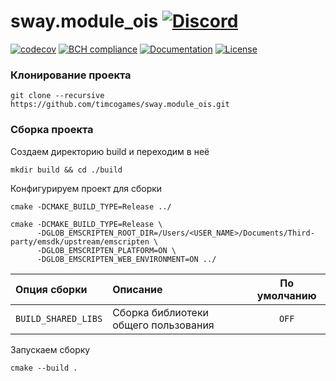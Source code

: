 # sway.module_ois [![Discord](https://discordapp.com/api/guilds/402238411639095297/widget.png)](https://discord.gg/vCMcgwQ)

[![codecov][codecov-svg]][codecov-url] [![BCH compliance][bettercodehub-svg]][bettercodehub-url] [![Documentation][codedocs-svg]][codedocs-url] [![License][license-svg]][license-url]

### Клонирование проекта

```console
git clone --recursive https://github.com/timcogames/sway.module_ois.git
```

### Сборка проекта

Создаем директорию build и переходим в неё

```console
mkdir build && cd ./build
```

Конфигурируем проект для сборки

```console
cmake -DCMAKE_BUILD_TYPE=Release ../

cmake -DCMAKE_BUILD_TYPE=Release \
      -DGLOB_EMSCRIPTEN_ROOT_DIR=/Users/<USER_NAME>/Documents/Third-party/emsdk/upstream/emscripten \
      -DGLOB_EMSCRIPTEN_PLATFORM=ON \
      -DGLOB_EMSCRIPTEN_WEB_ENVIRONMENT=ON ../
```

Опция сборки | Описание | По умолчанию
:---|:---|:---:
`BUILD_SHARED_LIBS` | Сборка библиотеки общего пользования | `OFF`

Запускаем сборку

```console
cmake --build .
```

[codecov-svg]: https://codecov.io/gh/timcogames/sway.module_ois/branch/master/graph/badge.svg
[codecov-url]: https://codecov.io/gh/timcogames/sway.module_ois
[bettercodehub-svg]: https://bettercodehub.com/edge/badge/timcogames/sway.module_ois?branch=master
[bettercodehub-url]: https://bettercodehub.com/
[codedocs-svg]: https://codedocs.xyz/timcogames/sway.module_ois.svg
[codedocs-url]: https://codedocs.xyz/timcogames/sway.module_ois/
[license-svg]: https://img.shields.io/github/license/mashape/apistatus.svg
[license-url]: LICENSE
